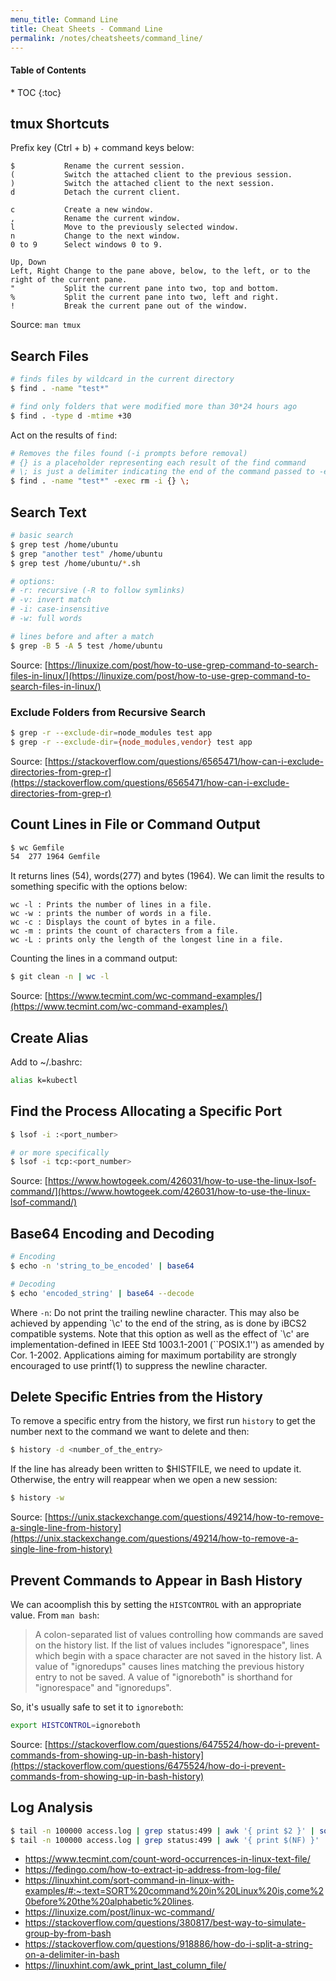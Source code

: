 ```yaml
---
menu_title: Command Line
title: Cheat Sheets - Command Line
permalink: /notes/cheatsheets/command_line/
---
```


<h4>Table of Contents</h4>
* TOC
{:toc}

## tmux Shortcuts

Prefix key (Ctrl + b) + command keys below:

```
$           Rename the current session.
(           Switch the attached client to the previous session.
)           Switch the attached client to the next session.
d           Detach the current client.

c           Create a new window.
,           Rename the current window.
l           Move to the previously selected window.
n           Change to the next window.
0 to 9      Select windows 0 to 9.

Up, Down
Left, Right Change to the pane above, below, to the left, or to the right of the current pane.
"           Split the current pane into two, top and bottom.
%           Split the current pane into two, left and right.
!           Break the current pane out of the window.
```

<span class="info-source">Source: `man tmux`</span>

## Search Files

```bash
# finds files by wildcard in the current directory
$ find . -name "test*"

# find only folders that were modified more than 30*24 hours ago
$ find . -type d -mtime +30
```

Act on the results of `find`:

```bash
# Removes the files found (-i prompts before removal)
# {} is a placeholder representing each result of the find command
# \; is just a delimiter indicating the end of the command passed to -exec
$ find . -name "test*" -exec rm -i {} \;
```

## Search Text

```bash
# basic search
$ grep test /home/ubuntu
$ grep "another test" /home/ubuntu
$ grep test /home/ubuntu/*.sh

# options:
# -r: recursive (-R to follow symlinks)
# -v: invert match
# -i: case-insensitive
# -w: full words

# lines before and after a match
$ grep -B 5 -A 5 test /home/ubuntu
```

<span class="info-source">Source: [https://linuxize.com/post/how-to-use-grep-command-to-search-files-in-linux/](https://linuxize.com/post/how-to-use-grep-command-to-search-files-in-linux/)</span>

### Exclude Folders from Recursive Search

```bash
$ grep -r --exclude-dir=node_modules test app
$ grep -r --exclude-dir={node_modules,vendor} test app
```

<span class="info-source">Source: [https://stackoverflow.com/questions/6565471/how-can-i-exclude-directories-from-grep-r](https://stackoverflow.com/questions/6565471/how-can-i-exclude-directories-from-grep-r)</span>

## Count Lines in File or Command Output

```bash
$ wc Gemfile
54  277 1964 Gemfile
```
It returns lines (54), words(277) and bytes (1964). We can limit the results to something specific with the options below:

```
wc -l : Prints the number of lines in a file.
wc -w : prints the number of words in a file.
wc -c : Displays the count of bytes in a file.
wc -m : prints the count of characters from a file.
wc -L : prints only the length of the longest line in a file.
```

Counting the lines in a command output:

```bash
$ git clean -n | wc -l
```

<span class="info-source">Source: [https://www.tecmint.com/wc-command-examples/](https://www.tecmint.com/wc-command-examples/)</span>

## Create Alias

Add to ~/.bashrc:

```bash
alias k=kubectl
```

## Find the Process Allocating a Specific Port

```bash
$ lsof -i :<port_number>

# or more specifically
$ lsof -i tcp:<port_number>
```

<span class="info-source">Source: [https://www.howtogeek.com/426031/how-to-use-the-linux-lsof-command/](https://www.howtogeek.com/426031/how-to-use-the-linux-lsof-command/)</span>

## Base64 Encoding and Decoding

```bash
# Encoding
$ echo -n 'string_to_be_encoded' | base64

# Decoding
$ echo 'encoded_string' | base64 --decode
```

Where `-n`: Do not print the trailing newline character.  This may also be achieved by appending \`\c' to the end of the string, as is done by iBCS2 compatible systems.  Note that this option as well as the effect of \`\c' are implementation-defined in IEEE Std 1003.1-2001 (``POSIX.1'') as amended by Cor. 1-2002.  Applications aiming for maximum portability are strongly encouraged to use printf(1) to suppress the newline character.

## Delete Specific Entries from the History

To remove a specific entry from the history, we first run `history` to get the number next to the command we want to delete and then:

```bash
$ history -d <number_of_the_entry>
```

If the line has already been written to $HISTFILE, we need to update it. Otherwise, the entry will reappear when we open a new session:

```bash
$ history -w
```

<span class="info-source">Source: [https://unix.stackexchange.com/questions/49214/how-to-remove-a-single-line-from-history](https://unix.stackexchange.com/questions/49214/how-to-remove-a-single-line-from-history)</span>

## Prevent Commands to Appear in Bash History

We can acoomplish this by setting the `HISTCONTROL` with an appropriate value. From `man bash`:

> A colon-separated list of values controlling how commands are saved on the history list. If the list of values includes "ignorespace", lines which begin with a space character are not saved in the history list. A value of "ignoredups" causes lines matching the previous history entry to not be saved. A value of "ignoreboth" is shorthand for "ignorespace" and "ignoredups".

So, it's usually safe to set it to `ignoreboth`:

```bash
export HISTCONTROL=ignoreboth
```

<span class="info-source">Source: [https://stackoverflow.com/questions/6475524/how-do-i-prevent-commands-from-showing-up-in-bash-history](https://stackoverflow.com/questions/6475524/how-do-i-prevent-commands-from-showing-up-in-bash-history)</span>



## Log Analysis

```bash
$ tail -n 100000 access.log | grep status:499 | awk '{ print $2 }' | sort | uniq -c | awk '{ print $1, $2 }' | sort -nr | head -n 30
$ tail -n 100000 access.log | grep status:499 | awk '{ print $(NF) }' | cut -d ':' -f 2 | sort -nr | head -n 100
```

- https://www.tecmint.com/count-word-occurrences-in-linux-text-file/
- https://fedingo.com/how-to-extract-ip-address-from-log-file/
- https://linuxhint.com/sort-command-in-linux-with-examples/#:~:text=SORT%20command%20in%20Linux%20is,come%20before%20the%20alphabetic%20lines.
- https://linuxize.com/post/linux-wc-command/
- https://stackoverflow.com/questions/380817/best-way-to-simulate-group-by-from-bash
- https://stackoverflow.com/questions/918886/how-do-i-split-a-string-on-a-delimiter-in-bash
- https://linuxhint.com/awk_print_last_column_file/


